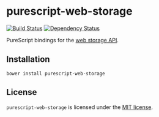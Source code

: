 # purescript-web-storage

[![Build Status](https://travis-ci.org/ianbollinger/purescript-web-storage.svg?branch=master)](https://travis-ci.org/ianbollinger/purescript-web-storage)
[![Dependency Status](https://www.versioneye.com/user/projects/5795b3bd9cf8860033642326/badge.svg?style=flat)](https://www.versioneye.com/user/projects/5795b3bd9cf8860033642326)

PureScript bindings for the
[web storage API](https://html.spec.whatwg.org/multipage/webstorage.html).

## Installation

```
bower install purescript-web-storage
```

## License

`purescript-web-storage` is licensed under the [MIT license](LICENSE).
